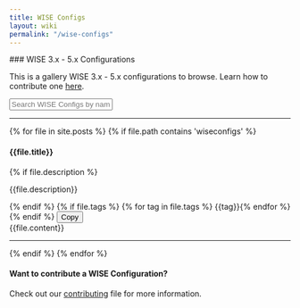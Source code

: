 ```yaml
---
title: WISE Configs
layout: wiki
permalink: "/wise-configs"
---
```


<div class="full-height-and-width-container with-footer p-3" markdown="1">
### WISE 3.x - 5.x Configurations

This is a gallery WISE 3.x - 5.x configurations to browse. Learn how to contribute one [here](https://github.com/arkime/arkimeweb/blob/main/CONTRIBUTING.md#wise-configs).

<input type="text"
  id="wiseSearch"
  class="form-control"
  placeholder="Search WISE Configs by name or tag..."
/>

---

{% for file in site.posts %}
  {% if file.path contains 'wiseconfigs' %}
  <div class="gallery-item">
    <h4 class="search-title">{{file.title}}</h4>
    {% if file.description %}
    <p class="lead mb-1">{{file.description}}</p>
    {% endif %}
    {% if file.tags %}
    {% for tag in file.tags %}
    <span class="badge badge-secondary search-badge mb-1">{{tag}}</span>{% endfor %}
    {% endif %}
    <button class="btn btn-primary btn-copy-code"
      onclick="copyCode('{{file.title}}')">
      Copy
    </button>
    <div id="{{file.title}}">
    {{file.content}}
    </div>
    <hr>
  </div>
  {% endif %}
{% endfor %}

<div
  class="row"
  id="no-results"
  style="display:none;">
  <div class="col-12">
    <h1 class="display-4 text-center text-muted mt-5 mb-5">
      <span class="fa fa-folder-open"></span>
      <br>
      No Results
    </h1>
    <hr>
  </div>
</div>

#### Want to contribute a WISE Configuration?

Check out our [contributing](https://github.com/arkime/arkimeweb/blob/main/CONTRIBUTING.md#wise-configs) file for more information.

</div>

<script src="gallery.js"></script>
